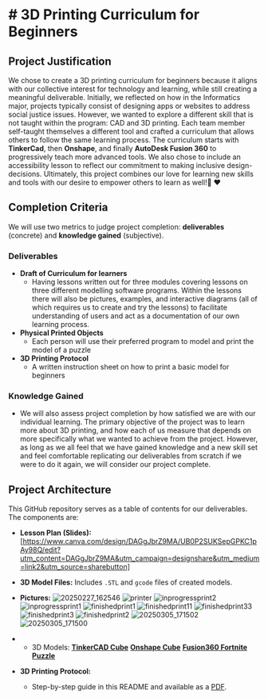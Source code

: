# # 3D Printing Curriculum for Beginners

## Project Justification
We chose to create a 3D printing curriculum for beginners because it aligns with our collective interest for technology and learning, while still creating a meaningful deliverable. Initially, we reflected on how in the Informatics major, projects typically consist of designing apps or websites to address social justice issues. However, we wanted to explore a different skill that is not taught within the program: CAD and 3D printing.  Each team member self-taught themselves a different tool and crafted a curriculum that allows others to follow the same learning process. The curriculum starts with **TinkerCad**, then **Onshape**, and finally **AutoDesk Fusion 360** to progressively teach more advanced tools. We also chose to include an accessibility lesson to reflect our commitment to making inclusive design-decisions. Ultimately, this project combines our love for learning new skills and tools with our desire to empower others to learn as well!🙂 ♥️

## Completion Criteria
We will use two metrics to judge project completion: **deliverables** (concrete) and **knowledge gained** (subjective).

### Deliverables
- **Draft of Curriculum for learners**
  - Having lessons written out for three modules covering lessons on three different modelling software programs. Within the lessons there will also be pictures, examples, and interactive diagrams  (all of which requires us to create and try the lessons) to facilitate understanding of users and act as a documentation of our own learning process.
- **Physical Printed Objects**
  - Each person will use their preferred program to model and print the model of a puzzle
- **3D Printing Protocol**
  - A written instruction sheet on how to print a basic model for beginners

### Knowledge Gained
- We will also assess project completion by how satisfied we are with our individual learning. The primary objective of the project was to learn more about 3D printing, and how each of us measure that depends on more specifically what we wanted to achieve from the project. However, as long as we all feel that we have gained knowledge and a new skill set and feel comfortable replicating our deliverables from scratch if we were to do it again, we will consider our project complete.

## Project Architecture
This GitHub repository serves as a table of contents for our deliverables. The components are:

- **Lesson Plan (Slides):** [https://www.canva.com/design/DAGgJbrZ9MA/UB0P2SUKSepGPKC1pAy98Q/edit?utm_content=DAGgJbrZ9MA&utm_campaign=designshare&utm_medium=link2&utm_source=sharebutton]
- **3D Model Files:** Includes `.STL` and `gcode` files of created models.
- **Pictures:**
![20250227_162546](https://github.com/user-attachments/assets/ced6255a-dd66-414b-8f8c-17f99c752cc3)
![printer](https://github.com/user-attachments/assets/b8cb9eaf-7762-47bd-bbca-971615edecea)
![inprogressprint2](https://github.com/user-attachments/assets/8072160a-eb40-40e4-9604-4850bc69af3f)
![inprogressprint1](https://github.com/user-attachments/assets/26248fd0-d227-49fa-a578-fbc8a95d65de)
![finishedprint1](https://github.com/user-attachments/assets/d349c0c3-5558-4b40-81f1-12aa34ad6e9b)
![finishedprint11](https://github.com/user-attachments/assets/b5b591b9-08ce-456a-a1c8-974d27060e79)
![finishedprint33](https://github.com/user-attachments/assets/6fe45e08-03fd-4381-89da-eef44f77ec85)
![finishedprint3](https://github.com/user-attachments/assets/83804c35-ed9b-47de-910d-4c29ddacd081)
![finishedprint2](https://github.com/user-attachments/assets/67fe35fe-9276-494b-8d99-00fad3063e0d)
![20250305_171502](https://github.com/user-attachments/assets/58b81c11-69fa-4335-a38f-db51066ea1a9)
![20250305_171500](https://github.com/user-attachments/assets/9d7e74e4-5113-423c-8488-251f5aebe286)

- 
  - 3D Models: [**TinkerCAD Cube**](https://github.com/alex-labbe/442-bookflippers/blob/main/TinkerCad%20Cube.stl) [**Onshape Cube**](https://github.com/alex-labbe/442-bookflippers/tree/main/Onshape%20Cube) [**Fusion360 Fortnite Puzzle**](https://github.com/alex-labbe/442-bookflippers/tree/main/v2flat)
    
- **3D Printing Protocol:** 
  - Step-by-step guide in this README and available as a [PDF](https://github.com/alex-labbe/442-bookflippers/blob/main/Printing%20Protocol.pdf).


